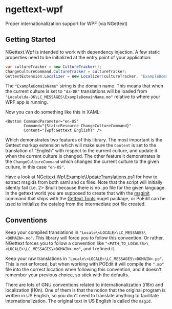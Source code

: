 # ngettext-wpf
Proper internationalization support for WPF (via NGettext)

## Getting Started
NGettext.Wpf is intended to work with dependency injection.  A few static properties need to be initialized at the entry point of your application:

```c#
var cultureTracker = new CultureTracker();
ChangeCultureCommand.CultureTracker = cultureTracker;
GettextExtension.Localizer = new Localizer(cultureTracker, "ExampleDomainName");
```

The `"ExampleDomainName"` string is the domain name.  This means that when the current culture is set to `"da-DK"` translations will be loaded from `"Locale\da-DK\LC_MESSAGES\ExampleDomainName.mo"` relative to where your WPF app is running.

Now you can do something like this in XAML:

```XAML
<Button CommandParameter="en-US" 
        Command="{StaticResource ChangeCultureCommand}" 
        Content="{wpf:Gettext English}" />
```
Which demonstrates two features of this library.  The most important is the Gettext markup extension which will make sure the `Content` is set to the translation of "English" with respect to the current culture, and update it when the current culture is changed.  The other feature it demonstrates is the `ChangeCultureCommand` which changes the current culture to the given culture, in this case `"en-US"`.

Have a look at <a href="NGettext.Wpf.Example/UpdateTranslations.ps1">NGettext.Wpf.Example\UpdateTranslations.ps1</a> for how to extract msgids from both xaml and cs files.  Note that the script will initially silently fail (i.e. 2> $null) because there is no .po file for the given language.  In the gettext world you are supposed to create that with the <a href="https://www.gnu.org/software/gettext/manual/html_node/Creating.html">msginit</a> command that ships with the <a href="https://www.nuget.org/packages/Gettext.Tools/">Gettext.Tools</a> nuget package, or PoEdit can be used to initialize the catalog from the intermediate pot file created.

## Conventions
Keep your compiled translations in `"Locale\<LOCALE>\LC_MESSAGES\<DOMAIN>.mo"`.  This library will force you to follow this convention.  Or rather, NGettext forces you to follow a convention like `"<PATH_TO_LOCALES>\<LOCALE>\LC_MESSAGES\<DOMAIN>.mo"`, and I refined it.

Keep your raw translations in `"Locale\<LOCALE>\LC_MESSAGES\<DOMAIN>.po"`.  This is not enforced, but when working with POEdit it will compile the `".mo"` file into the correct location when following this convention, and it doesn't remember your previous choice, so stick with the defaults.

There are lots of GNU conventions related to internationalization (i18n) and localization (l10n).  One of them is that the notion that the original program is written in US English, so you don't need to translate anything to facilitate internationalization.  The original text in US English is called the `msgId`.


